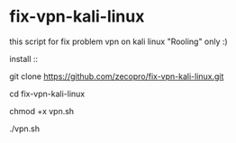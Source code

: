 # fix-vpn-kali-linux
this script for fix problem vpn on kali linux "Rooling" only :)



install ::



git clone https://github.com/zecopro/fix-vpn-kali-linux.git



cd fix-vpn-kali-linux


chmod +x vpn.sh



./vpn.sh

